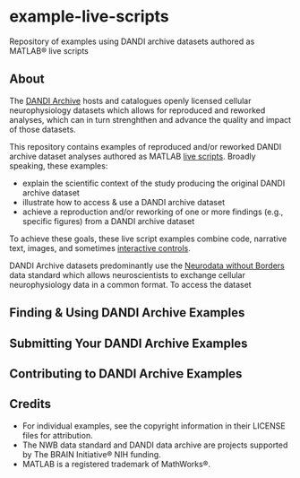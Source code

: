 # example-live-scripts
Repository of examples using DANDI archive datasets authored as MATLAB® live scripts

## About 
The [DANDI Archive](https://dandiarchive.org/) hosts and catalogues openly licensed cellular neurophysiology datasets which allows for reproduced and reworked analyses, which can in turn strenghthen and advance the quality and impact of those datasets.

This repository contains examples of reproduced and/or reworked DANDI archive dataset analyses authored as MATLAB [live scripts](https://www.mathworks.com/help/matlab/matlab_prog/what-is-a-live-script-or-function.html). Broadly speaking, these examples: 
* explain the scientific context of the study producing the original DANDI archive dataset
* illustrate how to access & use a DANDI archive dataset
* achieve a reproduction and/or reworking of one or more findings (e.g., specific figures) from a DANDI archive dataset

To achieve these goals, these live script examples combine code, narrative text, images, and sometimes [interactive controls](https://www.mathworks.com/help/matlab/matlab_prog/add-interactive-controls-to-a-live-script.html).

DANDI Archive datasets predominantly use the [Neurodata without Borders](https://www.nwb.org/) data standard which allows neuroscientists to exchange cellular neurophysiology data in a common format. To access the dataset 

## Finding & Using DANDI Archive Examples

## Submitting Your DANDI Archive Examples

## Contributing to DANDI Archive Examples


## Credits
* For individual examples, see the copyright information in their LICENSE files for attribution. 
* The NWB data standard and DANDI data archive are projects supported by The BRAIN Initiative® NIH funding.
* MATLAB is a registered trademark of MathWorks®.





